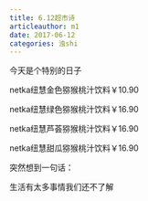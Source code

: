 ```yaml
---
title: 6.12超市诗
articleauthor: m1
date: 2017-06-12
categories: 浊shi
---
```


今天是个特别的日子

netka纽慧金色猕猴桃汁饮料￥10.90

netka纽慧绿色猕猴桃汁饮料￥16.90

netka纽慧芦荟猕猴桃汁饮料￥16.90

netka纽慧甜瓜猕猴桃汁饮料￥16.90

突然想到一句话：

生活有太多事情我们还不了解